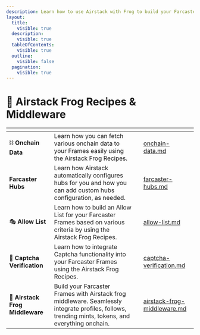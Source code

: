 ```yaml
---
description: Learn how to use Airstack with Frog to build your Farcaster Frames.
layout:
  title:
    visible: true
  description:
    visible: true
  tableOfContents:
    visible: true
  outline:
    visible: false
  pagination:
    visible: true
---
```


# 🐸 Airstack Frog Recipes & Middleware

<table data-view="cards"><thead><tr><th></th><th></th><th></th><th data-hidden data-card-target data-type="content-ref"></th></tr></thead><tbody><tr><td><span data-gb-custom-inline data-tag="emoji" data-code="26d3">⛓️</span> <strong>Onchain Data</strong></td><td>Learn how you can fetch various onchain data to your Frames easily using the Airstack Frog Recipes.</td><td></td><td><a href="onchain-data.md">onchain-data.md</a></td></tr><tr><td> <strong>Farcaster Hubs</strong></td><td>Learn how Airstack automatically configures hubs for you and how you can add custom hubs configuration, as needed.</td><td></td><td><a href="farcaster-hubs.md">farcaster-hubs.md</a></td></tr><tr><td><span data-gb-custom-inline data-tag="emoji" data-code="1f3ad">🎭</span> <strong>Allow List</strong></td><td>Learn how to build an Allow List for your Farcaster Frames based on various criteria by using the Airstack Frog Recipes.</td><td></td><td><a href="allow-list.md">allow-list.md</a></td></tr><tr><td><span data-gb-custom-inline data-tag="emoji" data-code="1f916">🤖</span> <strong>Captcha Verification</strong></td><td>Learn how to integrate Captcha functionality into your Farcaster Frames using the Airstack Frog Recipes.</td><td></td><td><a href="captcha-verification.md">captcha-verification.md</a></td></tr><tr><td><span data-gb-custom-inline data-tag="emoji" data-code="1f96a">🥪</span> <strong>Airstack Frog Middleware</strong> </td><td>Build your Farcaster Frames with Airstack frog middleware. Seamlessly integrate profiles, follows, trending mints, tokens, and everything onchain.</td><td></td><td><a href="airstack-frog-middleware.md">airstack-frog-middleware.md</a></td></tr></tbody></table>
